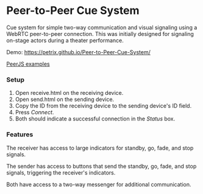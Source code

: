 # Peer-to-Peer Cue System #

Cue system for simple two-way communication and visual signaling using a WebRTC peer-to-peer connection.
This was initially designed for signaling on-stage actors during a theater performance.

Demo: https://petrix.github.io/Peer-to-Peer-Cue-System/

[PeerJS examples](https://peerjs.com/examples)

### Setup ###

1. Open receive.html on the receiving device.
2. Open send.html on the sending device.
3. Copy the ID from the receiving device to the sending device's ID field.
4. Press *Connect*.
4. Both should indicate a successful connection in the *Status* box.

### Features ###

The receiver has access to large indicators for standby, go, fade, and stop signals. 

The sender has access to buttons that send the standby, go, fade, and stop signals, triggering the receiver's indicators.

Both have access to a two-way messenger for additional communication.

